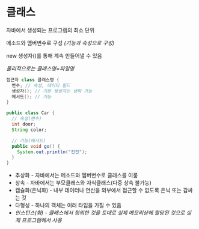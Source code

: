 # 클래스

자바에서 생성되는 프로그램의 최소 단위

메소드와 멤버변수로 구성 *(기능과 속성으로 구성)*

new 생성자()를 통해 계속 만들어낼 수 있음

*물리적으로는 클래스명=파일명*
```java
접근자 class 클래스명 {
  변수; // 속성, 데이터 필드
  생성자(); // 기본 생성자는 생략 가능
  메서드(); // 기능
}

public class Car {
  // 속성(변수)
  int door;
  String color;

  // 기능(메서드)
  public void go() {
    System.out.println("전진");
  }
}
```
- 추상화 - 자바에서는 메소드와 멤버변수로 클래스를 이룸
- 상속 - 자바에서는 부모클래스와 자식클래스(다중 상속 불가능)
- 캡슐화(은닉화) - 내부 데이터나 연산을 외부에서 접근할 수 없도록 은닉 또는 감싸는 것
- 다형성 - 하나의 객체는 여러 타입을 가질 수 있음
- *인스턴스(화) - 클래스에서 정의한 것을 토대로 실제 메모리상에 할당된 것으로 실제 프로그램에서 사용*
